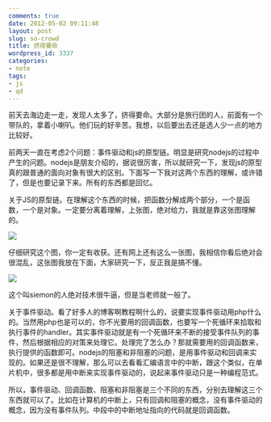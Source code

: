 ```yaml
---
comments: true
date: 2012-05-02 09:11:48
layout: post
slug: so-crowd
title: 挤得要命
wordpress_id: 3337
categories:
- note
tags:
- js
- qd
---
```


前天去海边走一走，发现人太多了，挤得要命。大部分是旅行团的人，前面有一个带队的，拿着小喇叭。他们玩的好辛苦。我想，以后要出去还是选人少一点的地方比较好。

前两天一直在考虑2个问题：事件驱动和js的原型链。明显是研究nodejs的过程中产生的问题。nodejs是朋友介绍的，据说很厉害，所以就研究一下，发现js的原型真的跟普通的面向对象有很大的区别。下面写一下我对这两个东西的理解，或许错了，但是也要记录下来。所有的东西都是回忆。

关于JS的原型链。在理解这个东西的时候，把函数分解成两个部分，一个是函数，一个是对象。一定要分离着理解，上张图，绝对给力，我就是靠这张图理解的。

![](http://dobila.info/wp-content/uploads/2012/05/JavaScript_Object_Layout-450x559.jpg)

仔细研究这个图，你一定有收获。还有网上还有这么一张图，我相信你看后绝对会很混乱，这张图我放在下面，大家研究一下，反正我是搞不懂。



![](http://dobila.info/wp-content/uploads/2012/05/instance-450x247.png)

这个叫siemon的人绝对技术很牛逼，但是当老师就一般了。

关于事件驱动。看了好多人的博客啊教程啊什么的，说要实现事件驱动用php什么的。当然用php也是可以的，你不光要用的回调函数，也要写一个死循环来拾取和执行事件的handler。其实事件驱动就是有一个死循环来不断的接受事件队列的事件，然后根据相应的对策来处理它。处理完了怎么办？那就需要用的回调函数来，执行提供的函数即可。nodejs的阻塞和非阻塞的问题，是用事件驱动和回调来实现的。如果还是很不理解，那么可以去看看汇编语言中的中断，跟这个类似，在单片机中，很多都是用中断来实现事件驱动的，说起来事件驱动只是一种编程范式。

所以，事件驱动、回调函数、阻塞和非阻塞是三个不同的东西，分别去理解这三个东西就可以了。比如在计算机的中断上，只有回调和阻塞的概念，没有事件驱动的概念，因为没有事件队列。中段中的中断地址指向的代码就是回调函数。
